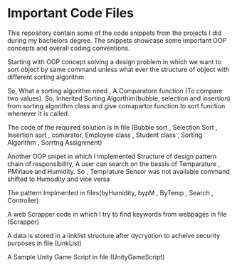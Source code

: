 # Important Code Files
This repository contain some of the code snippets from the projects I did during my bachelors degree. The snippets showcase some important OOP concepts and overall coding conventions.

Starting with OOP concept solving a design problem in which we want to sort object by same command unless what ever the structure of object with different sorting algorithm

So, What a sorting algorithm need , A Comparatore function (To compare two values). So, Inherited Sorting Algorthim(bubble, selection and insertion) from sorting algorithm class and give comapartor function to sort function whenever it is called.

The code of the required solution is in file (Bubble sort , Selection Sort , Insertion sort , comarator, Employee class , Student class , Sorting Algorithm , Sorrtng Assignment)

Another OOP snipet in which I implemented Structure of design pattern chain of responsibility, A user can search on the bassis of Temparature , PMvlaue and Humidity.  So , Temprature Sensor was not available command shifted to Humodity and vice versa

The pattern Implmented in files(byHumidity, bypM , ByTemp , Search , Controller)

A web Scrapper code in which I try to find keywords from webpages in file (Scrapper)

A data is stored in a linklist structure after dycryotion to acheive security purposes in file (LinkList)

A Sample Unity Game Script in file (UnityGameScript) 










